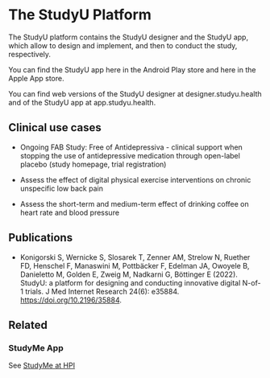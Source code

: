 # The StudyU Platform

The StudyU platform contains the StudyU designer and the StudyU app, which allow to design and implement, and then to conduct the study, respectively.

You can find the StudyU app here in the Android Play store and here in the Apple App store.

You can find web versions of the StudyU designer at designer.studyu.health and of the StudyU app at app.studyu.health.


## Clinical use cases

- Ongoing FAB Study: Free of Antidepressiva - clinical support when stopping the use of antidepressive medication through open-label placebo (study homepage, trial registration)

- Assess the effect of digital physical exercise interventions on chronic unspecific low back pain

- Assess the short-term and medium-term effect of drinking coffee on heart rate and blood pressure

## Publications

- Konigorski S, Wernicke S, Slosarek T, Zenner AM, Strelow N, Ruether FD, Henschel F, Manaswini M, Pottbäcker F, Edelman JA, Owoyele B, Danieletto M, Golden E, Zweig M, Nadkarni G, Böttinger E (2022). StudyU: a platform for designing and conducting innovative digital N-of-1 trials. J Med Internet Research 24(6): e35884. https://doi.org/10.2196/35884.

## Related

### StudyMe App

See [StudyMe at HPI](https://hpi.de/lippert/projects/studyu.html)